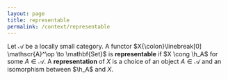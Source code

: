 ```yaml
---
layout: page
title: representable
permalink: /context/representable
---
```

Let $\mathscr{A}$ be a locally small category.  A functor $X{\colon}\linebreak[0] \mathscr{A}^\op \to \mathbf{Set}$ is **representable**    if $X \cong \h_A$ for some $A \in \mathscr{A}$.  A **representation**    of $X$ is a choice of an object $A \in \mathscr{A}$ and an isomorphism between $\h_A$ and $X$.
